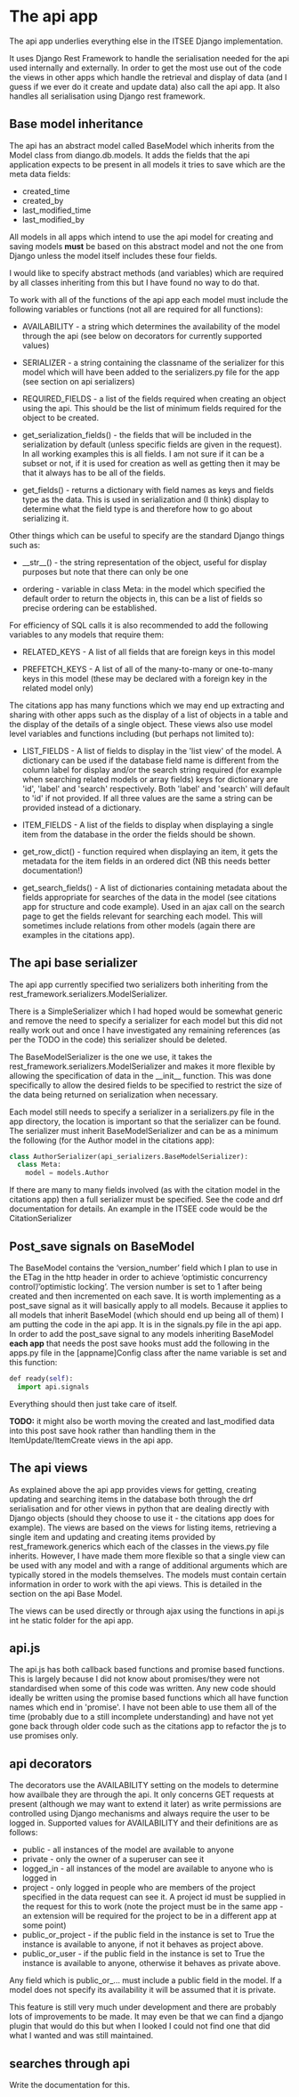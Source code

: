 # The api app

The api app underlies everything else in the ITSEE Django implementation.

It uses Django Rest Framework to handle the serialisation needed for the api used internally and externally. In order to get the most use out of the code the views in other apps which handle the retrieval and display of data (and I guess if we ever do it create and update data) also call the api app. It also handles all serialisation using Django rest framework.

## Base model inheritance

The api has an abstract model called BaseModel which inherits from the Model class from diango.db.models. It adds the fields that the api application expects to be present in all models it tries to save which are the meta data fields:

-   created_time
-   created_by
-   last_modified_time
-   last_modified_by

All models in all apps which intend to use the api model for creating and saving models **must** be based on this abstract model and not the one from Django unless the model itself includes these four fields.

I would like to specify abstract methods (and variables) which are required by all classes inheriting from this but I have found no way to do that.

To work with all of the functions of the api app each model must include the following variables or functions (not all are required for all functions):

- AVAILABILITY - a string which determines the availability of the model through the api (see below on decorators for currently supported values)

-   SERIALIZER - a string containing the classname of the serializer for this model which will have been added to the serializers.py file for the app (see section on api serializers)

-   REQUIRED_FIELDS - a list of the fields required when creating an object using the api. This should be the list of minimum fields required for the object to be created.

-   get_serialization_fields() - the fields that will be included in the serialization by default (unless specific fields are given in the request). In all working examples this is all fields. I am not sure if it can be a subset or not, if it is used for creation as well as getting then it may be that it always has to be all of the fields.

-   get_fields() - returns a dictionary with field names as keys and fields type as the data. This is used in serialization and (I think) display to determine what the field type is and therefore how to go about serializing it.

Other things which can be useful to specify are the standard Django things such as:

-   \_\_str\_\_() - the string representation of the object, useful for display purposes but note that there can only be one

-   ordering - variable in class Meta: in the model which specified the default order to return the objects in, this can be a list of fields so precise ordering can be established.

For efficiency of SQL calls it is also recommended to add the following variables to any models that require them:

-   RELATED_KEYS - A list of all fields that are foreign keys in this model

-   PREFETCH_KEYS - A list of all of the many-to-many or one-to-many keys in this model ﻿(these may be declared with a foreign key in the related model only)

The citations app has many functions which we may end up extracting and sharing with other apps such as the display of a list of objects in a table and the display of the details of a single object. These views also use model level variables and functions including (but perhaps not limited to):

-   LIST_FIELDS - ﻿A list of fields to display in the 'list view' of the model. A dictionary can be used if the database field name is different from the column label for display and/or the search string required (for example when searching related models or array fields) keys for dictionary are 'id', 'label' and 'search' respectively. Both 'label' and 'search' will default to 'id' if not provided. If all three values are the same a string can be provided instead of a dictionary.

-   ITEM_FIELDS - A list of the fields to display when displaying a single item from the database in the order the fields should be shown.

-   get_row_dict() - function required when displaying an item, it gets the metadata for the item fields in an ordered dict (NB this needs better documentation!)

-   get_search_fields() - A list of dictionaries containing metadata about the fields appropriate for searches of the data in the model (see citations app for structure and code example). Used in an ajax call on the search page to get the fields relevant for searching each model. This will sometimes include relations from other models (again there are examples in the citations app).

## The api base serializer

The api app currently specified two serializers both inheriting from the rest_framework.serializers.ModelSerializer.

There is a SimpleSerializer which I had hoped would be somewhat generic and remove the need to specify a serializer for each model but this did not really work out and once I have investigated any remaining references (as per the TODO in the code) this serializer should be deleted.

The BaseModelSerializer is the one we use, it takes the rest\_framework.serializers.ModelSerializer and makes it more flexible by allowing the specification of data in the \_\_init\_\_ function. This was done specifically to allow the desired fields to be specified to restrict the size of the data being returned on serialization when necessary.

Each model still needs to specify a serializer in a serializers.py file in the app directory, the location is important so that the serializer can be found. The serializer must inherit BaseModelSerializer and can be as a minimum the following (for the Author model in the citations app):

```python
class AuthorSerializer(api_serializers.BaseModelSerializer):
  class Meta:
    model = models.Author
```

If there are many to many fields involved (as with the citation model in the citations app) then a full serializer must be specified. See the code and drf documentation for details. An example in the ITSEE code would be the CitationSerializer

## Post_save signals on BaseModel

The BaseModel contains the ‘version_number’ field which I plan to use in the ETag in the http header in order to achieve ‘optimistic concurrency control’/’optimistic locking’. The version number is set to 1 after being created and then incremented on each save. It is worth implementing as a post_save signal as it will basically apply to all models. Because it applies to all models that inherit BaseModel (which should end up being all of them) I am putting the code in the api app. It is in the signals.py file in the api app. In order to add the post_save signal to any models inheriting BaseModel **each app** that needs the post save hooks must add the following in the apps.py file in the [appname]Config class after the name variable is set and this function:

```python
﻿def ready(self):
  import api.signals
```

Everything should then just take care of itself.

**TODO:** it might also be worth moving the created and last_modified data into this post save hook rather than handling them in the ItemUpdate/ItemCreate views in the api app.


## The api views

As explained above the api app provides views for getting, creating updating and searching items in the database both through the drf serialisation and for other views in python that are dealing directly with Django objects (should they choose to use it - the citations app does for example). The views are based on the views for listing items, retrieving a single item and updating and creating items provided by rest_framework.generics which each of the classes in the views.py file inherits. However, I have made them more flexible so that a single view can be used with any model and with a range of additional arguments which are typically stored in the models themselves. The models must contain certain information in order to work with the api views. This is detailed in the section on the api Base Model.

The views can be used directly or through ajax using the functions in api.js int he static folder for the api app.

## api.js

The api.js has both callback based functions and promise based functions. This is largely because I did not know about promises/they were not standardised when some of this code was written. Any new code should ideally be written using the promise based functions which all have function names which end in 'promise'. I have not been able to use them all of the time (probably due to a still incomplete understanding) and have not yet gone back through older code such as the citations app to refactor the js to use promises only.

## api decorators

The decorators use the AVAILABILITY setting on the models to determine how availbale they are through the api. It only concerns GET requests at present (although we may want to extend it later) as write permissions are controlled using Django mechanisms and always require the user to be logged in. Supported values for AVAILABILITY and their definitions are as follows:

- public - all instances of the model are available to anyone
- private - only the owner of a superuser can see it
- logged_in - all instances of the model are available to anyone who is logged in
- project - only logged in people who are members of the project specified in the data request can see it. A project id must be supplied in the request for this to work (note the project must be in the same app - an extension will be required for the project to be in a different app at some point)
- public_or_project - if the public field in the instance is set to True the instance is available to anyone, if not it behaves as project above.
- public_or_user - if the public field in the instance is set to True the instance is available to anyone, otherwise it behaves as private above.

Any field which is public_or_... must include a public field in the model.
If a model does not specify its availability it will be assumed that it is private.

This feature is still very much under development and there are probably lots of improvements to be made. It may even be that we can find a django plugin that would do this but when I looked I could not find one that did what I wanted and was still maintained.

## searches through api

Write the documentation for this.
